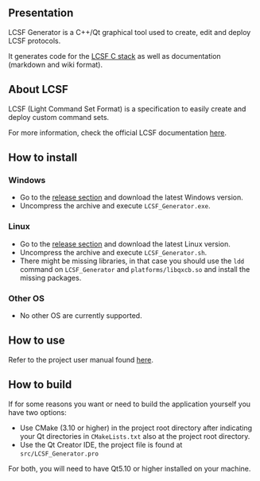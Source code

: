 ## Presentation

LCSF Generator is a C++/Qt graphical tool used to create, edit and deploy LCSF protocols.

It generates code for the [LCSF C stack](https://github.com/jean-roland/LCSF_C_Stack) as well as documentation (markdown and wiki format).

## About LCSF

LCSF (Light Command Set Format) is a specification to easily create and deploy custom command sets.

For more information, check the official LCSF documentation [here](https://jean-roland.github.io/LCSF_Doc/).

## How to install

### Windows
* Go to the [release section](https://github.com/jean-roland/LCSF_Generator/releases) and download the latest Windows version.
* Uncompress the archive and execute `LCSF_Generator.exe`.

### Linux
* Go to the [release section](https://github.com/jean-roland/LCSF_Generator/releases) and download the latest Linux version.
* Uncompress the archive and execute `LCSF_Generator.sh`.
* There might be missing libraries, in that case you should use the `ldd` command on `LCSF_Generator` and `platforms/libqxcb.so` and install the missing packages.

### Other OS
* No other OS are currently supported.

## How to use

Refer to the project user manual found [here](https://jean-roland.github.io/LCSF_Generator/).

## How to build

If for some reasons you want or need to build the application yourself you have two options:
* Use CMake (3.10 or higher) in the project root directory after indicating your Qt directories in `CMakeLists.txt` also at the project root directory.
* Use the Qt Creator IDE, the project file is found at `src/LCSF_Generator.pro`

For both, you will need to have Qt5.10 or higher installed on your machine.
